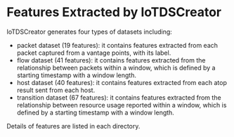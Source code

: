 # Features Extracted by IoTDSCreator
IoTDSCreator generates four types of datasets including:
 - packet dataset (19 features): it contains features extracted from each packet captured from a vantage points, with its label.
 - flow dataset (41 features): it contains features extracted from the relationship between packets within a window, which is defined by a starting timestamp with a window length.
 - host dataset (40 features): it contains features extracted from each atop result sent from each host.
 - transition dataset (67 features): it contains features extracted from the relationship between resource usage reported within a window, which is defined by a starting timestamp with a window length.

Details of features are listed in each directory.
